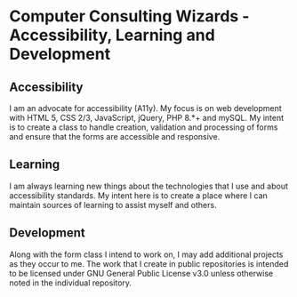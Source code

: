 # Computer Consulting Wizards - Accessibility, Learning and Development

## Accessibility
I am an advocate for accessibility (A11y). My focus is on web development with HTML 5, CSS 2/3, JavaScript, jQuery, PHP 8.*+ and mySQL. My intent is to create a class to handle creation, validation and processing of forms and ensure that the forms are accessible and responsive.

## Learning
I am always learning new things about the technologies that I use and about accessibility standards. My intent here is to create a place where I can maintain sources of learning to assist myself and others.

## Development
Along with the form class I intend to work on, I may add additional projects as they occur to me. The work that I create in public repositories is intended to be licensed under GNU General Public License v3.0 unless otherwise noted in the individual repository.


<!--
**ccwizard/ccwizard** is a ✨ _special_ ✨ repository because its `README.md` (this file) appears on your GitHub profile.

Here are some ideas to get you started:

- 🔭 I’m currently working on ...
- 🌱 I’m currently learning ...
- 👯 I’m looking to collaborate on ...
- 🤔 I’m looking for help with ...
- 💬 Ask me about ...
- 📫 How to reach me: ...
- 😄 Pronouns: ...
- ⚡ Fun fact: ...
-->
